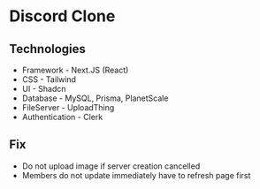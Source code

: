 # Discord Clone

## Technologies

- Framework - Next.JS (React)
- CSS - Tailwind
- UI - Shadcn
- Database - MySQL, Prisma, PlanetScale
- FileServer - UploadThing
- Authentication - Clerk

## Fix

- Do not upload image if server creation cancelled
- Members do not update immediately have to refresh page first

